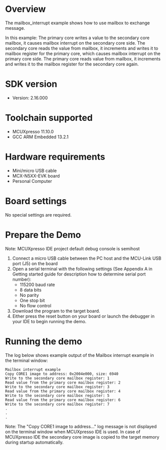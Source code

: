 Overview
========
The mailbox_interrupt example shows how to use mailbox to exchange message.

In this example:
The primary core writes a value to the secondary core mailbox, it causes mailbox interrupt
on the secondary core side. The secondary core reads the value from mailbox, it increments and writes it to mailbox register
for the primary core, which causes mailbox interrupt on the primary core side. The primary core reads value from mailbox, 
it increments and writes it to the mailbox register for the secondary core again.

SDK version
===========
- Version: 2.16.000

Toolchain supported
===================
- MCUXpresso  11.10.0
- GCC ARM Embedded  13.2.1

Hardware requirements
=====================
- Mini/micro USB cable
- MCX-N5XX-EVK board
- Personal Computer

Board settings
==============
No special settings are required.

Prepare the Demo
================
Note: MCUXpresso IDE project default debug console is semihost
1.  Connect a micro USB cable between the PC host and the MCU-Link USB port (J5) on the board
2.  Open a serial terminal with the following settings (See Appendix A in Getting started guide for description how to determine serial port number):
    - 115200 baud rate
    - 8 data bits
    - No parity
    - One stop bit
    - No flow control
3.  Download the program to the target board.
4.  Either press the reset button on your board or launch the debugger in your IDE to begin running the demo.

Running the demo
================
The log below shows example output of the Mailbox interrupt example in the terminal window:
~~~~~~~~~~~~~~~~~~~~~~~~~~~~~~~~~~~
Mailbox interrupt example
Copy CORE1 image to address: 0x2004e000, size: 6940
Write to the secondary core mailbox register: 1
Read value from the primary core mailbox register: 2
Write to the secondary core mailbox register: 3
Read value from the primary core mailbox register: 4
Write to the secondary core mailbox register: 5
Read value from the primary core mailbox register: 6
Write to the secondary core mailbox register: 7
.
.
.
~~~~~~~~~~~~~~~~~~~~~~~~~~~~~~~~~~~
Note:
The "Copy CORE1 image to address..." log message is not displayed on the terminal window when MCUXpresso IDE is used.
In case of MCUXpresso IDE the secondary core image is copied to the target memory during startup automatically.
